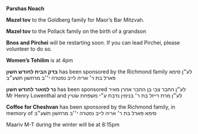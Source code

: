 **Parshas Noach**

**Mazel tov** to the Goldberg family for Maor’s Bar Mitzvah.

**Mazel tov** to the Pollack family on the birth of a grandson

**Bnos and Pirchei** will be restarting soon. If you can lead Pirchei, please volunteer 
to do so. 

**Women’s Tehilim** is at 4pm

**בדק הבית לחודש חשׁון**
has been sponsored by the Richmond family
 לע״ן
סימא פּארל בּת ר׳ אריה לייבּ
נפטרה י׳׳בּ מרחשׁון תשׁע״בּ

**נר למאור לחודשׁ חשׁון** 
has been sponsored לע״ן 
החבר צבי בּן החבר אהרן מאיר
Mr Henry Lowenthal
and
לע״ן מרת רייזל בּת ר׳ בּנימין
נדבת ע״י משפּחת שׂטיין

**Coffee for Cheshvan** has been sponsored by the Richmond family, in memory of
 סימא פּארל בּת ר׳ אריה לייבּ
נפטרה י׳׳בּ מרחשׁון תשׁע״בּ

Maariv M-T during the winter will be at 8:15pm
